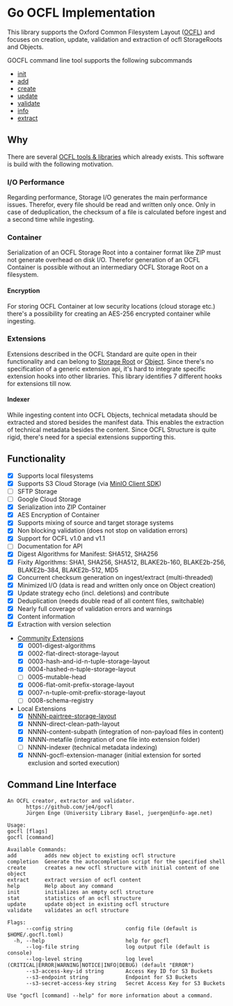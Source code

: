 # Go OCFL Implementation

This library supports the Oxford Common Filesystem Layout ([OCFL](https://ocfl.io/)) 
and focuses on creation, update, validation and extraction of ocfl StorageRoots and Objects.

GOCFL command line tool supports the following subcommands
* [init](docs/init.md)
* [add](docs/add.md)
* [create](docs/create.md)
* [update](docs/update.md)
* [validate](docs/validate.md)
* [info](docs/stat.md)
* [extract](docs/extract.md)

## Why
There are several [OCFL tools & libraries](https://github.com/OCFL/spec/wiki/Implementations#code-libraries-validators-and-other-tools) 
which already exists. This software is build with the following motivation.

### I/O Performance
Regarding performance, Storage I/O generates the main performance issues. Therefor, every file 
should be read and written only once. Only in case of deduplication, the checksum of a file is
calculated before ingest and a second time while ingesting. 

### Container 
Serialization of an OCFL Storage Root into a container format like ZIP must not generate 
overhead on disk I/O. Therefor generation of an OCFL Container is possible without an intermediary
OCFL Storage Root on a filesystem. 

#### Encryption 
For storing OCFL Container at low security locations (cloud storage etc.) there's a possibility
for creating an AES-256 encrypted container while ingesting. 

### Extensions
Extensions described in the OCFL Standard are quite open in their functionality and can 
belong to [Storage Root](https://ocfl.io/1.1/spec/#storage-root-extensions) or 
[Object](https://ocfl.io/1.1/spec/#object-extensions). Since there's no specification of 
a generic extension api, it's hard to integrate specific extension hooks into other 
libraries. This library identifies 7 different hooks for extensions till now. 

#### Indexer
While ingesting content into OCFL Objects, technical metadata should be extracted and stored 
besides the manifest data. This enables the extraction of technical metadata besides the content.
Since OCFL Structure is quite rigid, there's need for a special extensions supporting this. 

## Functionality

- [x] Supports local filesystems
- [x] Supports S3 Cloud Storage (via [MinIO Client SDK](https://github.com/minio/minio-go))
- [ ] SFTP Storage
- [ ] Google Cloud Storage
- [x] Serialization into ZIP Container
- [x] AES Encryption of Container
- [x] Supports mixing of source and target storage systems
- [x] Non blocking validation (does not stop on validation errors)
- [x] Support for OCFL v1.0 and v1.1
- [ ] Documentation for API
- [x] Digest Algorithms for Manifest: SHA512, SHA256
- [x] Fixity Algorithms: SHA1, SHA256, SHA512, BLAKE2b-160, BLAKE2b-256, BLAKE2b-384, BLAKE2b-512, MD5
- [x] Concurrent checksum generation on ingest/extract (multi-threaded)
- [x] Minimized I/O (data is read and written only once on Object creation)
- [x] Update strategy echo (incl. deletions) and contribute
- [x] Deduplication (needs double read of all content files, switchable)
- [x] Nearly full coverage of validation errors and warnings
- [x] Content information
- [x] Extraction with version selection
- [Community Extensions](https://github.com/OCFL/extensions/docs) 
  - [x] 0001-digest-algorithms
  - [x] 0002-flat-direct-storage-layout
  - [x] 0003-hash-and-id-n-tuple-storage-layout
  - [x] 0004-hashed-n-tuple-storage-layout
  - [ ] 0005-mutable-head
  - [x] 0006-flat-omit-prefix-storage-layout
  - [x] 0007-n-tuple-omit-prefix-storage-layout
  - [ ] 0008-schema-registry
- Local Extensions
  - [x] [NNNN-pairtree-storage-layout](https://pythonhosted.org/Pairtree/pairtree.pairtree_client.PairtreeStorageClient-class.html) 
  - [x] NNNN-direct-clean-path-layout
  - [x] NNNN-content-subpath (integration of non-payload files in content)
  - [x] NNNN-metafile (integration of one file into extension folder)
  - [ ] NNNN-indexer (technical metadata indexing) 
  - [x] NNNN-gocfl-extension-manager (initial extension for sorted exclusion and sorted execution)

## Command Line Interface

```
An OCFL creator, extractor and validator.
      https://github.com/je4/gocfl
      Jürgen Enge (University Library Basel, juergen@info-age.net)

Usage:
gocfl [flags]
gocfl [command]

Available Commands:
add         adds new object to existing ocfl structure
completion  Generate the autocompletion script for the specified shell
create      creates a new ocfl structure with initial content of one object
extract     extract version of ocfl content
help        Help about any command
init        initializes an empty ocfl structure
stat        statistics of an ocfl structure
update      update object in existing ocfl structure
validate    validates an ocfl structure

Flags:
      --config string                 config file (default is $HOME/.gocfl.toml)
  -h, --help                          help for gocfl
      --log-file string               log output file (default is console)
      --log-level string              log level (CRITICAL|ERROR|WARNING|NOTICE|INFO|DEBUG) (default "ERROR")
      --s3-access-key-id string       Access Key ID for S3 Buckets
      --s3-endpoint string            Endpoint for S3 Buckets
      --s3-secret-access-key string   Secret Access Key for S3 Buckets

Use "gocfl [command] --help" for more information about a command.
```

